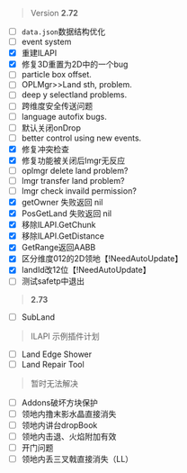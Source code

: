 > Version **2.72**
 - [ ] `data.json`数据结构优化
 - [ ] event system
 - [x] 重建ILAPI
 - [x] 修复3D重置为2D中的一个bug
 - [ ] particle box offset.
 - [ ] OPLMgr>>Land sth, problem.
 - [ ] deep y selectland problems.
 - [ ] 跨维度安全传送问题
 - [ ] language autofix bugs.
 - [ ] 默认关闭onDrop
 - [ ] better control using new events.
 - [x] 修复冲突检查
 - [x] 修复功能被关闭后lmgr无反应
 - [ ] oplmgr delete land problem?
 - [ ] lmgr transfer land problem?
 - [ ] lmgr check invaild permission?
 - [x] getOwner 失败返回 nil
 - [x] PosGetLand 失败返回 nil
 - [x] 移除ILAPI.GetChunk
 - [x] 移除ILAPI.GetDistance
 - [x] GetRange返回AABB
 - [x] 区分维度012的2D领地【!NeedAutoUpdate】
 - [x] landId改12位【!NeedAutoUpdate】
 - [ ] 测试safetp中退出

> **2.73**
 - [ ] SubLand

> ILAPI 示例插件计划
 - [ ] Land Edge Shower
 - [ ] Land Repair Tool

> 暂时无法解决
 - [ ] Addons破坏方块保护
 - [ ] 领地内撸末影水晶直接消失
 - [ ] 领地内讲台dropBook
 - [ ] 领地内击退、火焰附加有效
 - [ ] 开门问题
 - [ ] 领地内丢三叉戟直接消失（LL）